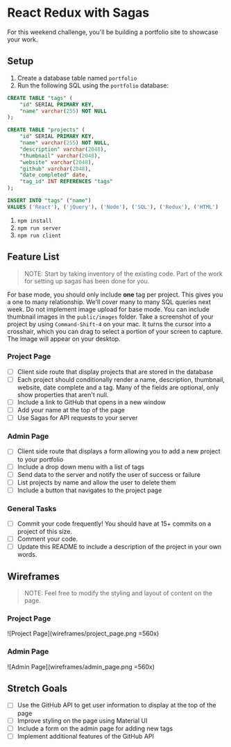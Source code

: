 # React Redux with Sagas

For this weekend challenge, you'll be building a portfolio site to showcase your work. 

## Setup

1. Create a database table named `portfolio`
1. Run the following SQL using the `portfolio` database:

```SQL
CREATE TABLE "tags" (
    "id" SERIAL PRIMARY KEY,
    "name" varchar(255) NOT NULL
);

CREATE TABLE "projects" (
    "id" SERIAL PRIMARY KEY,
    "name" varchar(255) NOT NULL,
    "description" varchar(2048),
    "thumbnail" varchar(2048), 
    "website" varchar(2048),
    "github" varchar(2048),
    "date_completed" date,
    "tag_id" INT REFERENCES "tags"
);

INSERT INTO "tags" ("name") 
VALUES ('React'), ('jQuery'), ('Node'), ('SQL'), ('Redux'), ('HTML')
```

1. `npm install`
1. `npm run server`
1. `npm run client`

## Feature List

> NOTE: Start by taking inventory of the existing code. Part of the work for setting up sagas has been done for you.

For base mode, you should only include **one** tag per project. This gives you a one to many relationship. We'll cover many to many SQL queries next week. Do not implement image upload for base mode. You can include thumbnail images in the `public/images` folder. Take a screenshot of your project by using `Command-Shift-4` on your mac. It turns the cursor into a crosshair, which you can drag to select a portion of your screen to capture. The image will appear on your desktop.

### Project Page

- [ ] Client side route that display projects that are stored in the database
- [ ] Each project should conditionally render a name, description, thumbnail, website, date complete and a tag. Many of the fields are optional, only show properties that aren't null.
- [ ] Include a link to GitHub that opens in a new window
- [ ] Add your name at the top of the page
- [ ] Use Sagas for API requests to your server

### Admin Page

- [ ] Client side route that displays a form allowing you to add a new project to your portfolio
- [ ] Include a drop down menu with a list of tags
- [ ] Send data to the server and notify the user of success or failure
- [ ] List projects by name and allow the user to delete them
- [ ] Include a button that navigates to the project page

### General Tasks

- [ ] Commit your code frequently! You should have at 15+ commits on a project of this size.
- [ ] Comment your code.
- [ ] Update this README to include a description of the project in your own words.

## Wireframes

> NOTE: Feel free to modify the styling and layout of content on the page. 

### Project Page

![Project Page](wireframes/project_page.png =560x)

### Admin Page

![Admin Page](wireframes/admin_page.png =560x)

## Stretch Goals

- [ ] Use the GitHub API to get user information to display at the top of the page
- [ ] Improve styling on the page using Material UI
- [ ] Include a form on the admin page for adding new tags
- [ ] Implement additional features of the GitHub API
